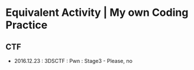 # Equivalent Activity | My own Coding Practice

## CTF

- 2016.12.23 : 3DSCTF : Pwn : Stage3 - Please, no


